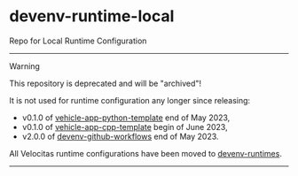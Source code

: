 # devenv-runtime-local

Repo for Local Runtime Configuration

***

> [!WARNING]
> This repository is deprecated and will be "archived"!
>
> It is not used for runtime configuration any longer since releasing:
> * v0.1.0 of [vehicle-app-python-template](https://github.com/eclipse-velocitas/vehicle-app-python-template) end of May 2023,
> * v0.1.0 of [vehicle-app-cpp-template](https://github.com/eclipse-velocitas/vehicle-app-cpp-template) begin of June 2023,
> * v2.0.0 of [devenv-github-workflows](https://github.com/eclipse-velocitas/devenv-github-workflows) end of May 2023.
>
> All Velocitas runtime configurations have been moved to [devenv-runtimes](https://github.com/eclipse-velocitas/devenv-runtimes).

***
